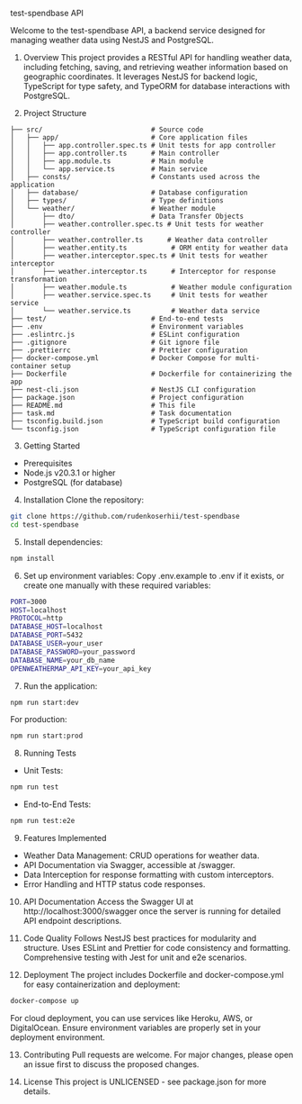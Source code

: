 test-spendbase API

Welcome to the test-spendbase API, a backend service designed for managing weather data using NestJS and PostgreSQL.

1. Overview
This project provides a RESTful API for handling weather data, including fetching, saving, and retrieving weather information based on geographic coordinates. It leverages NestJS for backend logic, TypeScript for type safety, and TypeORM for database interactions with PostgreSQL.

2. Project Structure
```text
├── src/                           # Source code
│   ├── app/                       # Core application files
│   │   ├── app.controller.spec.ts # Unit tests for app controller
│   │   ├── app.controller.ts      # Main controller
│   │   ├── app.module.ts          # Main module
│   │   └── app.service.ts         # Main service
│   ├── consts/                    # Constants used across the application
│   ├── database/                  # Database configuration
│   ├── types/                     # Type definitions
│   └── weather/                   # Weather module
│       ├── dto/                   # Data Transfer Objects
│       ├── weather.controller.spec.ts # Unit tests for weather controller
│       ├── weather.controller.ts      # Weather data controller
│       ├── weather.entity.ts           # ORM entity for weather data
│       ├── weather.interceptor.spec.ts # Unit tests for weather interceptor
│       ├── weather.interceptor.ts      # Interceptor for response transformation
│       ├── weather.module.ts           # Weather module configuration
│       ├── weather.service.spec.ts     # Unit tests for weather service
│       └── weather.service.ts          # Weather data service
├── test/                          # End-to-end tests
├── .env                           # Environment variables
├── .eslintrc.js                   # ESLint configuration
├── .gitignore                     # Git ignore file
├── .prettierrc                    # Prettier configuration
├── docker-compose.yml             # Docker Compose for multi-container setup
├── Dockerfile                     # Dockerfile for containerizing the app
├── nest-cli.json                  # NestJS CLI configuration
├── package.json                   # Project configuration
├── README.md                      # This file
├── task.md                        # Task documentation
├── tsconfig.build.json            # TypeScript build configuration
└── tsconfig.json                  # TypeScript configuration file
```

3. Getting Started
- Prerequisites
- Node.js v20.3.1 or higher
- PostgreSQL (for database)

4. Installation
Clone the repository:
```bash
git clone https://github.com/rudenkoserhii/test-spendbase
cd test-spendbase
```

5. Install dependencies:
```bash
npm install
```

6. Set up environment variables:
Copy .env.example to .env if it exists, or create one manually with these required variables:
```bash
PORT=3000
HOST=localhost
PROTOCOL=http
DATABASE_HOST=localhost
DATABASE_PORT=5432
DATABASE_USER=your_user
DATABASE_PASSWORD=your_password
DATABASE_NAME=your_db_name
OPENWEATHERMAP_API_KEY=your_api_key
```

7. Run the application:
```bash
npm run start:dev
```

For production:
```bash
npm run start:prod
```

8. Running Tests
- Unit Tests:
```bash
npm run test
```
- End-to-End Tests:
```bash
npm run test:e2e
```

9. Features Implemented
- Weather Data Management: CRUD operations for weather data.
- API Documentation via Swagger, accessible at /swagger.
- Data Interception for response formatting with custom interceptors.
- Error Handling and HTTP status code responses.

10. API Documentation
Access the Swagger UI at http://localhost:3000/swagger once the server is running for detailed API endpoint descriptions.

11. Code Quality
Follows NestJS best practices for modularity and structure.
Uses ESLint and Prettier for code consistency and formatting.
Comprehensive testing with Jest for unit and e2e scenarios.

12. Deployment
The project includes Dockerfile and docker-compose.yml for easy containerization and deployment:

```bash
docker-compose up
```

For cloud deployment, you can use services like Heroku, AWS, or DigitalOcean. Ensure environment variables are properly set in your deployment environment.

13. Contributing
Pull requests are welcome. For major changes, please open an issue first to discuss the proposed changes.

14. License
This project is UNLICENSED - see package.json for more details.